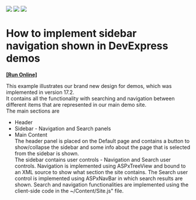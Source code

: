 <!-- default badges list -->
![](https://img.shields.io/endpoint?url=https://codecentral.devexpress.com/api/v1/VersionRange/134059232/17.2.3%2B)
[![](https://img.shields.io/badge/Open_in_DevExpress_Support_Center-FF7200?style=flat-square&logo=DevExpress&logoColor=white)](https://supportcenter.devexpress.com/ticket/details/T598380)
[![](https://img.shields.io/badge/📖_How_to_use_DevExpress_Examples-e9f6fc?style=flat-square)](https://docs.devexpress.com/GeneralInformation/403183)
<!-- default badges end -->
# How to implement sidebar navigation shown in DevExpress demos
<!-- run online -->
**[[Run Online]](https://codecentral.devexpress.com/t598380/)**
<!-- run online end -->


<p>This example illustrates our brand new design for demos, which was implemented in version 17.2.<br>It contains all the functionality with searching and navigation between different items that are represented in our main demo site.<br>The main sections are

* Header
* Sidebar - Navigation and Search panels
* Main Content<br>The header panel is placed on the Default page and contains a button to show/collapse the sidebar and some info about the page that is selected from the sidebar is shown. <br>The sidebar contains user controls - Navigation and Search user controls. Navigation is implemented using ASPxTreeView and bound to an XML source to show what section the site contains. The Search user control is implemented using ASPxNavBar in which search results are shown. Search and navigation functionalities are implemented using the client-side code in the ~/Content/Site.js" file.</p>

<br/>


